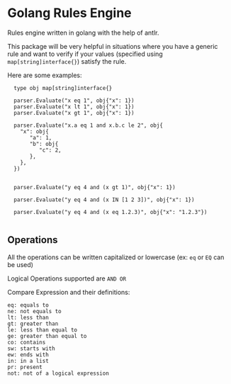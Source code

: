# Golang Rules Engine
Rules engine written in golang with the help of antlr.

This package will be very helpful in situations where you have a generic rule and want to verify if your values (specified using `map[string]interface{}`) satisfy the rule. 


Here are some examples:

```
  type obj map[string]interface{}
  
  parser.Evaluate("x eq 1", obj{"x": 1})
  parser.Evaluate("x lt 1", obj{"x": 1})
  parser.Evaluate("x gt 1", obj{"x": 1})
  
  parser.Evaluate("x.a eq 1 and x.b.c le 2", obj{
    "x": obj{
       "a": 1,
       "b": obj{
          "c": 2,
       },
    },
  })
  

  parser.Evaluate("y eq 4 and (x gt 1)", obj{"x": 1})

  parser.Evaluate("y eq 4 and (x IN [1 2 3])", obj{"x": 1})

  parser.Evaluate("y eq 4 and (x eq 1.2.3)", obj{"x": "1.2.3"})
  
```

## Operations
All the operations can be written capitalized or lowercase (ex: `eq` or `EQ` can be used)

Logical Operations supported are `AND OR`

Compare Expression and their definitions:
```
eq: equals to 
ne: not equals to
lt: less than 
gt: greater than
le: less than equal to
ge: greater than equal to 
co: contains 
sw: starts with 
ew: ends with
in: in a list
pr: present
not: not of a logical expression
```


